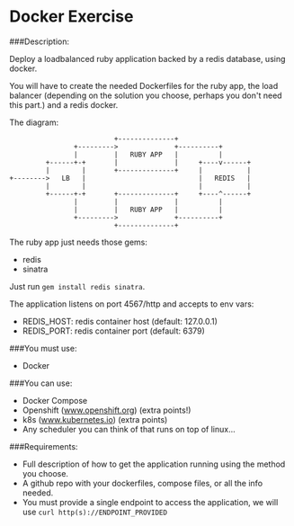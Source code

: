 # Docker Exercise


###Description:

Deploy a loadbalanced ruby application backed by a redis database, using docker.

You will have to create the needed Dockerfiles for the ruby app, the load balancer (depending on the solution you choose, perhaps you don't need this part.) and a redis docker.

The diagram: 
    
                              +--------------+
                    +--------->              +----------+
                    |         |   RUBY APP   |          |
             +------+-+       |              |     +----v------+
             |        |       +--------------+     |           |
    +-------->   LB   |                            |   REDIS   |
             |        |                            |           |
             +------+-+       +--------------+     +----^------+
                    |         |              |          |
                    |         |   RUBY APP   |          |
                    +--------->              +----------+
                              +--------------+


The ruby app just needs those gems:

   - redis 
   - sinatra

Just run `gem install redis sinatra`.

The application listens on port 4567/http and accepts to env vars: 

- REDIS_HOST: redis container host (default: 127.0.0.1)
- REDIS_PORT: redis container port (default: 6379)


###You must use:

  - Docker

###You can use:

  - Docker Compose
  - Openshift (www.openshift.org) (extra points!) 
  - k8s (www.kubernetes.io) (extra points)
  - Any scheduler you can think of that runs on top of linux... 

###Requirements: 

   - Full description of how to get the application running using the method you choose.
   - A github repo with your dockerfiles, compose files, or all the info needed.
   - You must provide a single endpoint to access the application, we will use `curl http(s)://ENDPOINT_PROVIDED` 
